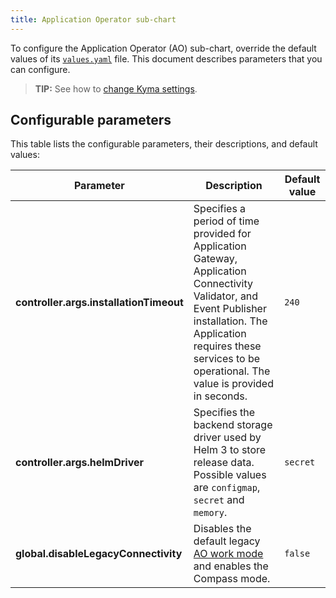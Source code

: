 ```yaml
---
title: Application Operator sub-chart
---
```


To configure the Application Operator (AO) sub-chart, override the default values of its [`values.yaml`](https://github.com/kyma-project/kyma/blob/main/resources/application-connector/charts/application-operator/values.yaml) file. This document describes parameters that you can configure.

>**TIP:** See how to [change Kyma settings](../../04-operation-guides/operations/04-change-kyma-config-values.md).

## Configurable parameters

This table lists the configurable parameters, their descriptions, and default values:

| Parameter | Description | Default value |
|-----------|-------------|---------------|
| **controller.args.installationTimeout** | Specifies a period of time provided for Application Gateway, Application Connectivity Validator, and Event Publisher installation. The Application requires these services to be operational. The value is provided in seconds. | `240` |
| **controller.args.helmDriver** | Specifies the backend storage driver used by Helm 3 to store release data. Possible values are `configmap`, `secret` and `memory`. | `secret` |
| **global.disableLegacyConnectivity** | Disables the default legacy [AO work mode](../00-architecture/ac-01-application-connector-components.md) and enables the Compass mode. | `false` |
